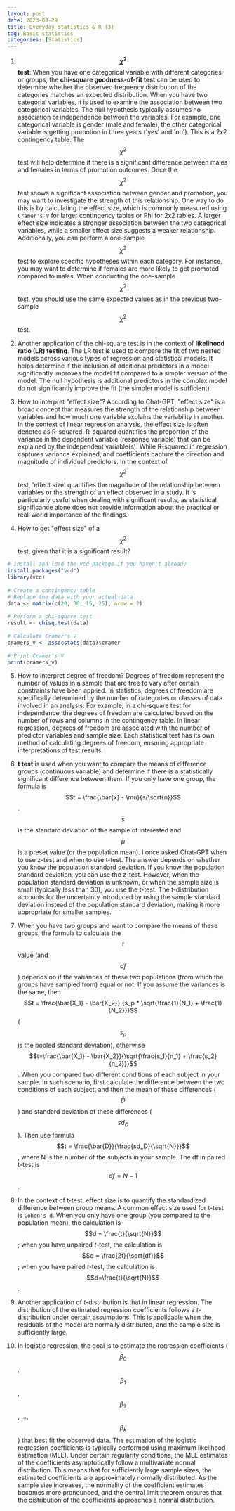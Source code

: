 ```yaml
---
layout: post
date: 2023-08-29
title: Everyday statistics & R (3)
tag: Basic statistics
categories: [Statistics]
---
```



1. **$$\chi^2$$ test**: When you have one categorical variable with different categories or groups, the **chi-square goodness-of-fit test** can be used to determine whether the observed frequency distribution of the categories matches an expected distribution.<!--more--> When you have two categorial variables, it is used to examine the association between two categorical variables. The null hypothesis typically assumes no association or independence between the variables. For example, one categorical variable is gender (male and female), the other categorical variable is getting promotion in three years ('yes' and 'no'). This is a 2x2 contingency table. The $$\chi^2$$ test will help determine if there is a significant difference between males and females in terms of promotion outcomes. Once the $$\chi^2$$ test shows a significant association between gender and promotion, you may want to investigate the strength of this relationship. One way to do this is by calculating the effect size, which is commonly measured using `Cramer's V` for larger contingency tables or Phi for 2x2 tables. A larger effect size indicates a stronger association between the two categorical variables, while a smaller effect size suggests a weaker relationship. Additionally, you can perform a one-sample $$\chi^2$$ test to explore specific hypotheses within each category. For instance, you may want to determine if females are more likely to get promoted compared to males. When conducting the one-sample $$\chi^2$$ test, you should use the same expected values as in the previous two-sample $$\chi^2$$ test.

2. Another application of the chi-square test is in the context of **likelihood ratio (LR) testing**. The LR test is used to compare the fit of two nested models across various types of regression and statistical models. It helps determine if the inclusion of additional predictors in a model significantly improves the model fit compared to a simpler version of the model. The null hypothesis is additional predictors in the complex model do not significantly improve the fit (the simpler model is sufficient).

3. How to interpret "effect size"? According to Chat-GPT, "effect size" is a broad concept that measures the strength of the relationship between variables and how much one variable explains the variability in another. In the context of linear regression analysis, the effect size is often denoted as R-squared. R-squared quantifies the proportion of the variance in the dependent variable (response variable) that can be explained by the independent variable(s). While R-squared in regression captures variance explained, and coefficients capture the direction and magnitude of individual predictors. In the context of $$\chi^2$$ test, 'effect size' quantifies the magnitude of the relationship between variables or the strength of an effect observed in a study. It is particularly useful when dealing with significant results, as statistical significance alone does not provide information about the practical or real-world importance of the findings.

4. How to get "effect size" of a $$\chi^2$$ test, given that it is a significant result?
```R
# Install and load the vcd package if you haven't already
install.packages("vcd")
library(vcd)
​
# Create a contingency table
# Replace the data with your actual data
data <- matrix(c(20, 30, 15, 25), nrow = 2)
​
# Perform a chi-square test
result <- chisq.test(data)
​
# Calculate Cramer's V
cramers_v <- assocstats(data)$cramer
​
# Print Cramer's V
print(cramers_v)
```

5. How to interpret degree of freedom? Degrees of freedom represent the number of values in a sample that are free to vary after certain constraints have been applied. In statistics, degrees of freedom are specifically determined by the number of categories or classes of data involved in an analysis. For example, in a chi-square test for independence, the degrees of freedom are calculated based on the number of rows and columns in the contingency table. In linear regression, degrees of freedom are associated with the number of predictor variables and sample size. Each statistical test has its own method of calculating degrees of freedom, ensuring appropriate interpretations of test results.

6. **t test** is used when you want to compare the means of difference groups (continuous variable) and determine if there is a statistically significant difference between them. If you only have one group, the formula is $$t = \frac{\bar{x} - \mu}{s/\sqrt{n}}$$. $$s$$ is the standard deviation of the sample of interested and $$\mu$$ is a preset value (or the population mean). I once asked Chat-GPT when to use z-test and when to use t-test. The answer depends on whether you know the population standard deviation. If you know the population standard deviation, you can use the z-test. However, when the population standard deviation is unknown, or when the sample size is small (typically less than 30), you use the t-test. The t-distribution accounts for the uncertainty introduced by using the sample standard deviation instead of the population standard deviation, making it more appropriate for smaller samples.

7. When you have two groups and want to compare the means of these groups, the formula to calculate the $$t$$ value (and $$df$$) depends on if the variances of these two populations (from which the groups have sampled from) equal or not. If you assume the variances is the same, then $$t = \frac{\bar{X_1} - \bar{X_2}} {s_p * \sqrt{\frac{1}{N_1} + \frac{1}{N_2}}}$$ ($$s_p$$ is the pooled standard deviation), otherwise $$t=\frac{\bar{X_1} - \bar{X_2}}{\sqrt{\frac{s_1}{n_1} + \frac{s_2}{n_2}}}$$. When you compared two different conditions of each subject in your sample. In such scenario, first calculate the difference between the two conditions of each subject, and then the mean of these differences ($$\bar{D}$$) and standard deviation of these differences ($$sd_D$$). Then use formula $$t = \frac{\bar{D}}{\frac{sd_D}{\sqrt{N}}}$$, where N is the number of the subjects in your sample. The df in paired t-test is $$df = N-1$$.

8. In the context of t-test, effect size is to quantify the standardized difference between group means. A common effect size used for t-test is `Cohen's d`. When you only have one group (you compared to the population mean), the calculation is $$d = \frac{t}{\sqrt{N}}$$; when you have unpaired $t$-test, the calculation is $$d = \frac{2t}{\sqrt{df}}$$; when you have paired $t$-test, the calculation is $$d=\frac{t}{\sqrt{N}}$$.

9. Another application of *t*-distribution is that in linear regression. The distribution of the estimated regression coefficients follows a *t*-distribution under certain assumptions. This is applicable when the residuals of the model are normally distributed, and the sample size is sufficiently large.

10. In logistic regression, the goal is to estimate the regression coefficients ($$β_0$$, $$β_1$$, $$β_2$$, ..., $$β_k$$) that best fit the observed data. The estimation of the logistic regression coefficients is typically performed using maximum likelihood estimation (MLE). Under certain regularity conditions, the MLE estimates of the coefficients asymptotically follow a multivariate normal distribution. This means that for sufficiently large sample sizes, the estimated coefficients are approximately normally distributed. As the sample size increases, the normality of the coefficient estimates becomes more pronounced, and the central limit theorem ensures that the distribution of the coefficients approaches a normal distribution.